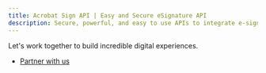 ```yaml
---
title: Acrobat Sign API | Easy and Secure eSignature API
description: Secure, powerful, and easy to use APIs to integrate e-signatures into your platform, app, or workflow quickly.
---
```


<DCSummaryBlock slots="text, buttons"  background="rgb(254,229,224)" buttonPositionRight variantsTypePrimary="secondary" variantStyleFill = "outline" className="key-features-code-block partner-with-us hero-summary-btn-color hero-below-compo" />

Let's work together to build incredible digital experiences.

- [Partner with us](https://partners.adobe.com/exchangeprogram/documentcloud/prereg.html)
